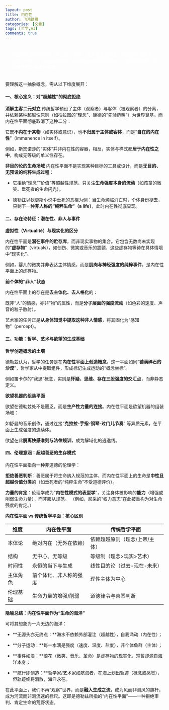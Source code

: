 ```yaml
---
layout: post
title: 内在性 
author: 飞鸿踏雪
categories: [文章]
tags: [哲学,AI]
comments: true
---
```

<p style="
color:white;
border-radius: 15px 50px;
background: var(--oc-blue-5);
padding: 20px;

"> 
德勒兹的“内在性平面”（plan d'immanence）是其哲学体系的核心概念，指的是一种<strong>彻底拒绝任何超越性（如上帝、理念、主体等先验原则）的绝对内在状态</strong>。在这一平面上，存在不再依赖于外在的权威或等级秩序，而是<strong>自我规定、自我展开的生命流动本身</strong>。</p>

要理解这一抽象概念，需从以下维度展开：

#### 一、核心定义：对“超越性”的彻底拒绝

**消解主客二元对立**
传统哲学预设了主体（观察者）与客体（被观察者）的分离，并依赖某种超越性原则（如柏拉图的“理念”、康德的“先验范畴”）为世界奠基。而内在性平面彻底取消了这种二分：

它既**不内在于某物**（如实体或意识），也**不归属于主体或客体**，而是“**自在的内在性**”（immanence in itself）。

例如，斯宾诺莎的“实体”并非内在性的容器，相反，实体与样式都**居于内在性之中**，构成无等级的单义性存在。

**非目的论的生命场域**
内在性平面不是实现某种目标的工具或设计，而是**无目的、无预设的纯粹生成过程**：
- 它拒绝“理念”“价值”等超越性规范，只关注**生命强度本身的流动**（如孩童的微笑、垂死者的生命闪光）。

- 德勒兹以狄更斯小说中垂死的恶棍为例：当生命濒临消亡时，个体身份褪去，只剩下一种**非人称的“纯粹生命”（a life）**，此时内在性彻底显现。

#### 二、存在论特征：潜在性、非人与事件

**虚拟性（Virtualité）与现实化的区分**

内在性平面是**潜在事件的贮存库**，而非现实事物的集合。它包含无数尚未实现的“**虚存物**”（virtuals），如创伤、微笑或音乐的震颤，这些虚存物等待在具体情境中“现实化”。

例如，婴儿的微笑并非表达主体情感，而是**肌肉与神经强度的纯粹事件**，是内在性平面上的虚存物。

**前个体的“非人”状态**

内在性平面上的存在是**去主体化、去人格化**的：

既非“人”的情感，亦非“物”的属性，而是**分子层面的强度流动**（如色彩的速度、声音的粒子散射）。

艺术家的任务正是**从身体知觉中提取这种非人情感**，将其固化为“感知物”（percept）。

#### 三、功能：哲学、艺术与欲望的生成基础

**哲学创造概念的土壤**

德勒兹认为，哲学的任务是在**内在性平面上创造概念**。这一平面如同“**铺满碎石的沙漠**”，哲学家从中提取组件，形成标记生成运动的“概念坐标”。

例如笛卡尔的“我思”概念，实则是**怀疑、思维、存在三股强度的交汇点**，而非静态定义。

**欲望机器的组装平面**

欲望在德勒兹处不是匮乏，而是**生产性力量的连接**。内在性平面是欲望机器的组装场域：

如舒曼的音乐创作，通过连接“**克拉拉-手指-钢琴-过门儿节奏**” 等异质元素，在平面上生成强度的连续体。

欲望在此**脱离快感准则与法律规训**，成为解域化的逃逸线。

#### 四、伦理意涵：超越善恶的生存模式

内在性平面指向一种非道德的伦理学：

**拒绝善恶判断**：善恶属于将生命纳入规范的主体，而内在性平面上的生命是**中性且超越价值分类**的（如垂死者的“纯粹生命”不受道德评价）。

**力量的肯定**：伦理学成为“**内在性模式的表型学**”，关注身体被影响的**能力**（增强或削弱生命力量），而非服从规范。
（例如，尼采的“权力意志”在此被重构为对生命强度的肯定。）

**内在性平面 vs 传统哲学平面：核心区别**

| 维度	| 内在性平面	| 传统哲学平面 |
| -------	| -------	| ------- |
| 本体论 |	绝对内在（无外在依赖） |	依赖超越原则（理念/上帝/主体）|
| 结构	| 无中心、无等级	| 等级制（理念>现实>艺术） |
| 时间性 |	永恒的当下与生成 |	线性目的论（过去-现在-未来） |
| 主体角色	| 前个体化、非人称的强度	| 理性主体为中心 |
| 伦理基础	| 生命力量的增强/削弱	| 道德律令与善恶判断 |

**隐喻总结：内在性平面作为“生命的海洋”**

可将其想象为一片无边的海洋：

- **无源头亦无终点：**海水不依赖外部灌注（超越性），自我涌动（内在性）；

- **分子运动：**每一水滴是强度（速度、温度、盐度），非个体鱼群（主体）；

- **事件如浪：**浪花（微笑、音乐、革命）是虚存物的现实化，短暂却源自海洋本身；

- **航行即创造：**哲学家/艺术家如航海者，在海上划出轨迹（概念或感觉），但轨迹终将消散，海洋永在。

在此平面上，我们不再“观察”世界，而是**融入生成之流**，成为风而非测风的旗杆，成为河流而非测流速的标尺。这即是德勒兹所指的“内在性平面”——一种拒绝审判、肯定生命的荒野状态。